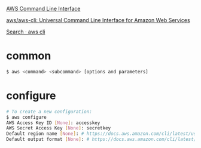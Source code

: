 [AWS Command Line Interface](https://aws.amazon.com/cli/?nc1=h_ls)

[aws/aws-cli: Universal Command Line Interface for Amazon Web Services](https://github.com/aws/aws-cli)

[Search · aws cli](https://gist.github.com/search?q=aws+cli)

# common

```sh
$ aws <command> <subcommand> [options and parameters]
```

# configure

```sh
# To create a new configuration:
$ aws configure
AWS Access Key ID [None]: accesskey
AWS Secret Access Key [None]: secretkey
Default region name [None]: # https://docs.aws.amazon.com/cli/latest/userguide/cli-configure-quickstart.html#cli-configure-quickstart-region
Default output format [None]: # https://docs.aws.amazon.com/cli/latest/userguide/cli-configure-quickstart.html#cli-configure-quickstart-format
```
